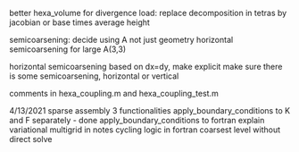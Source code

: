 better hexa_volume for divergence load:
replace decomposition in tetras by jacobian or base times average height

semicoarsening:
decide using A not just geometry
horizontal semicoarsening for large A(3,3)

horizontal semicoarsening based on dx=dy, make explicit
make sure there is some semicoarsening, horizontal or vertical

comments in hexa_coupling.m and hexa_coupling_test.m

4/13/2021
sparse assembly 3 functionalities
apply_boundary_conditions to K and F separately  - done
apply_boundary_conditions to fortran
explain variational multigrid in notes
cycling logic in fortran
coarsest level without direct solve

